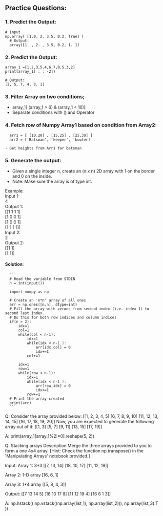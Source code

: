 ## Practice Questions:

### 1. Predict the Output:
  ```
  # Input
  np.array( [1.0, 2, 3.5, 0.2, True] )
	# Output:
	array([1. , 2. , 3.5, 0.2, 1. ])
  ```

### 2. Predict the Output:

  ```
  array_1 =[1,2,3,5,4,6,7,8,5,3,2]
  print(array_1[ : : -2])

  # Output:
  [2, 5, 7, 4, 3, 1]
  ```

### 3. Filter Array on two conditions;
- array_1[ (array_1 > 6) & (array_1 < 10)]
- Separate conditions with () and Operator


### 4. Fetch row of Numpy Array1 based on condition from Array2:
  ```
	arr1 = [ [10,20] , [15,25] . [25,30] ]
	arr2 = ['Batsman', 'keeper', 'bowler]
	
  - Get heights from Arr1 for batsman
  ```

### 5. Generate the output:
- Given a single integer n, create an (n x n) 2D array with 1 on the border and 0 on the inside.
- Note: Make sure the array is of type int.

Example: </br>
Input 1: </br>
4 </br>
Output 1: </br>
[[1 1 1 1] </br>
[1 0 0 1] </br>
[1 0 0 1] </br>
[1 1 1 1]] </br>
Input 2: </br>
2 </br>
Output 2: </br>
[[1 1]  </br>
 [1 1]] </br>

#### Solution:
      ```
      # Read the variable from STDIN
      n = int(input())

      import numpy as np

      # Create an 'n*n' array of all ones
      arr = np.ones([n,n], dtype=int)
      # Fill the array with zeroes from second index (i.e. index 1) to second last index.
      # Do this for both row indices and column indices
      if(n > 2):
          idx=1
          col=1
          while(col < n-1):
              idx=1
              while(idx < n-1 ):
                  arr[idx,col] = 0
                  idx+=1
              col+=1

          idx=1
          row=1
          while(row < n-1):
              idx=1
              while(idx < n-1 ):
                  arr[row,idx] = 0
                  idx+=1
              row+=1
      # Print the array created
      print(arr)
      ```

Q:
Consider the array provided below: 
[[1, 2, 3, 4, 5]
 [6, 7, 8, 9, 10]
 [11, 12, 13, 14, 15]
 [16, 17, 18, 19, 20]]
Now, you are expected to generate the following array out of it:
[[1, 3]
 [5, 7]
 [9, 11]
 [13, 15]
 [17, 19]]

A:
print(array_1[array_1%2!=0].reshape(5, 2))



Q:
Stacking arrays
Description
Merge the three arrays provided to you to form a one 4x4 array.
[Hint: Check the function np.transpose() in the 'Manipulating Arrays' notebook provided.]

Input:
Array 1: 3*3
[[7, 13, 14]
[18, 10, 17]
[11, 12, 19]]

Array 2: 1-D array
[16, 6, 1]

Array 3: 1*4 array
[[5, 8, 4, 3]]

Output:
[[7 13 14 5]
[18 10 17 8]
[11 12 19 4]
[16 6 1 3]]

A:
np.hstack(( np.vstack((np.array(list_1), np.array(list_2))), np.array(list_3).T ))
